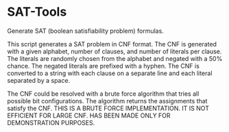 # SAT-Tools
Generate SAT (boolean satisfiability problem) formulas.

This script generates a SAT problem in CNF format. 
The CNF is generated with a given alphabet, number of clauses, and number of literals per clause. 
The literals are randomly chosen from the alphabet and negated with a 50% chance.
The negated literals are prefixed with a hyphen.
The CNF is converted to a string with each clause on a separate line and each literal separated by a space.

The CNF could be resolved with a brute force algorithm that tries all possible bit configurations. 
The algorithm returns the assignments that satisfy the CNF.
THIS IS A BRUTE FORCE IMPLEMENTATION. IT IS NOT EFFICIENT FOR LARGE CNF.
HAS BEEN MADE ONLY FOR DEMONSTRATION PURPOSES.    